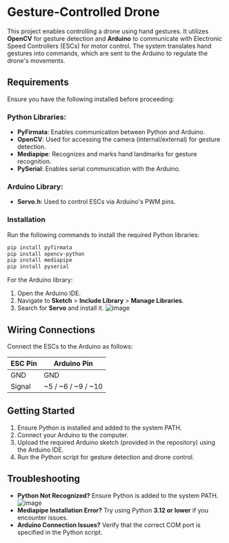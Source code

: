 # Gesture-Controlled Drone

This project enables controlling a drone using hand gestures. It utilizes **OpenCV** for gesture detection and **Arduino** to communicate with Electronic Speed Controllers (ESCs) for motor control. The system translates hand gestures into commands, which are sent to the Arduino to regulate the drone's movements.

## Requirements
Ensure you have the following installed before proceeding:

### Python Libraries:
- **PyFirmata**: Enables communication between Python and Arduino.
- **OpenCV**: Used for accessing the camera (internal/external) for gesture detection.
- **Mediapipe**: Recognizes and marks hand landmarks for gesture recognition.
- **PySerial**: Enables serial communication with the Arduino.

### Arduino Library:
- **Servo.h**: Used to control ESCs via Arduino's PWM pins.

### Installation
Run the following commands to install the required Python libraries:
```sh
pip install pyfirmata
pip install opencv-python
pip install mediapipe
pip install pyserial
```
For the Arduino library:
1. Open the Arduino IDE.
2. Navigate to **Sketch** > **Include Library** > **Manage Libraries**.
3. Search for **Servo** and install it.
![image](https://github.com/user-attachments/assets/cc7a076c-84c5-4f44-b931-d97642484676)
## Wiring Connections
Connect the ESCs to the Arduino as follows:

| ESC Pin  | Arduino Pin |
|----------|------------|
| GND      | GND        |
| Signal   | ~5 / ~6 / ~9 / ~10 |

## Getting Started
1. Ensure Python is installed and added to the system PATH.
2. Connect your Arduino to the computer.
3. Upload the required Arduino sketch (provided in the repository) using the Arduino IDE.
4. Run the Python script for gesture detection and drone control.

## Troubleshooting
- **Python Not Recognized?** Ensure Python is added to the system PATH.
![image](https://github.com/user-attachments/assets/5a1a4058-9acc-45d1-ac7d-c6c5e7f4fed2)
- **Mediapipe Installation Error?** Try using Python **3.12 or lower** if you encounter issues.
- **Arduino Connection Issues?** Verify that the correct COM port is specified in the Python script.



